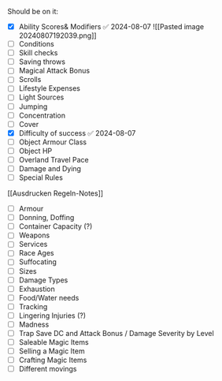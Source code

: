 Should be on it:
- [x] Ability Scores& Modifiers ✅ 2024-08-07
      ![[Pasted image 20240807192039.png]]
- [ ] Conditions
- [ ] Skill checks
- [ ] Saving throws
- [ ] Magical Attack Bonus
- [ ] Scrolls
- [ ] Lifestyle Expenses
- [ ] Light Sources
- [ ] Jumping
- [ ] Concentration
- [ ] Cover
- [x] Difficulty of success ✅ 2024-08-07
- [ ] Object Armour Class
- [ ] Object HP
- [ ] Overland Travel Pace
- [ ] Damage and Dying
- [ ] Special Rules

[[Ausdrucken Regeln-Notes]]
- [ ] Armour
- [ ] Donning, Doffing
- [ ] Container Capacity (?)
- [ ] Weapons
- [ ] Services
- [ ] Race Ages
- [ ] Suffocating
- [ ] Sizes
- [ ] Damage Types
- [ ] Exhaustion
- [ ] Food/Water needs
- [ ] Tracking
- [ ] Lingering Injuries (?)
- [ ] Madness
- [ ] Trap Save DC and Attack Bonus / Damage Severity by Level
- [ ] Saleable Magic Items
- [ ] Selling a Magic Item
- [ ] Crafting Magic Items
- [ ] Different movings